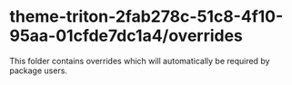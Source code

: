 # theme-triton-2fab278c-51c8-4f10-95aa-01cfde7dc1a4/overrides

This folder contains overrides which will automatically be required by package users.
